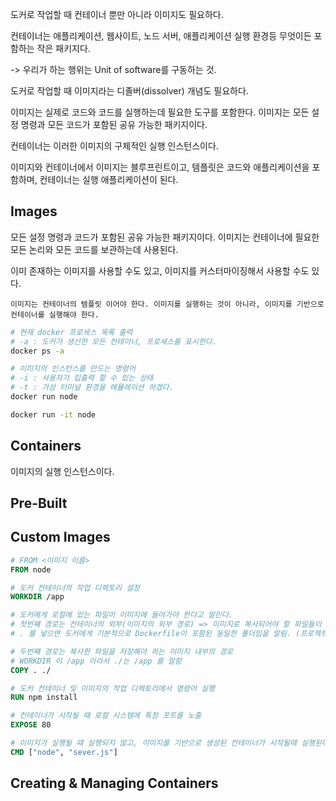 도커로 작업할 때 컨테이너 뿐만 아니라 이미지도 필요하다.

컨테이너는 애플리케이션, 웹사이트, 노드 서버, 애플리케이션 실행 환경등 무엇이든 포함하는 작은 패키지다.

-> 우리가 하는 행위는 Unit of software를 구동하는 것.

도커로 작업할 때 이미지라는 디졸버(dissolver) 개념도 필요하다.

이미지는 실제로 코드와 코드를 실행하는데 필요한 도구를 포함한다.
이미지는 모든 설정 명령과 모든 코드가 포함된 공유 가능한 패키지이다.

컨테이너는 이러한 이미지의 구체적인 실행 인스턴스이다.

이미지와 컨테이너에서 이미지는 블루프린트이고, 템플릿은 코드와 애플리케이션을 포함하며, 컨테이너는 실행 애플리케이션이 된다.

## Images 
모든 설정 명령과 코드가 포함된 공유 가능한 패키지이다. 이미지는 컨테이너에 필요한 모든 논리와 모든 코드를 보관하는데 사용된다.

이미 존재하는 이미지를 사용할 수도 있고, 이미지를 커스터마이징해서 사용할 수도 있다.

`이미지는 컨테이너의 템플릿 이어야 한다. 이미지를 실행하는 것이 아니라, 이미지를 기반으로 컨테이너를 실행해야 한다.`

```bash
# 현재 docker 프로세스 목록 출력
# -a : 도커가 생선한 모든 컨테이너, 프로세스를 표시한다.
docker ps -a
```

```bash
# 이미지의 인스턴스를 만드는 명령어
# -i : 사용자가 입출력 할 수 있는 상태
# -t : 가상 터미널 환경을 에뮬레이션 하겠다.
docker run node

docker run -it node 
```

## Containers
이미지의 실행 인스턴스이다. 

## Pre-Built

## Custom Images
```Dockerfile
# FROM <이미지 이름>
FROM node

# 도커 컨테이너의 작업 디렉토리 설정
WORKDIR /app

# 도커에게 로컬에 있는 파일이 이미지에 들어가야 한다고 알린다.
# 첫번째 경로는 컨테이너의 외부(이미지의 외부 경로) => 이미지로 복사되어야 할 파일들이 있는 곳
# . 를 넣으면 도커에게 기본적으로 Dockerfile이 포함된 동일한 폴더임을 알림. (프로젝트의 모든 폴더, 하위 폴더 및 파일을 복사해야한다고 알림)

# 두번째 경로는 복사한 파일을 저장해야 하는 이미지 내부의 경로
# WORKDIR 이 /app 이라서 ./는 /app 를 말함
COPY . ./

# 도커 컨테이너 및 이미지의 작업 디렉토리에서 명령어 실행
RUN npm install

# 컨테이너가 시작될 때 로컬 시스템에 특정 포트를 노출
EXPOSE 80

# 이미지가 실행될 때 실행되지 않고, 이미지를 기반으로 생성된 컨테이너가 시작될때 실행된다. RUN 명령어와 구문이 다르다. 
CMD ["node", "sever.js"]
```

## Creating & Managing Containers